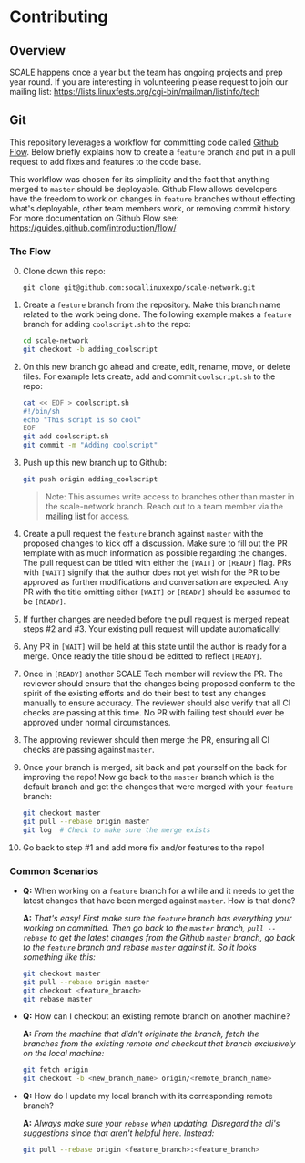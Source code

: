 # Contributing

## Overview
SCALE happens once a year but the team has ongoing projects and prep year round.
If you are interesting in volunteering please request to join our mailing list:
https://lists.linuxfests.org/cgi-bin/mailman/listinfo/tech

## Git

This repository leverages a workflow for committing code called [Github Flow](https://guides.github.com/introduction/flow/).
Below briefly explains how to create a `feature` branch and put in a pull request
to add fixes and features to the code base.

This workflow was chosen for its simplicity and the fact that anything merged to
`master` should be deployable. Github Flow allows developers have the freedom to
work on changes in `feature` branches without effecting what's deployable, other
team members work, or removing commit history. For more documentation on Github
Flow see: https://guides.github.com/introduction/flow/


### The Flow
0. Clone down this repo:
   ```
   git clone git@github.com:socallinuxexpo/scale-network.git
   ```

1. Create a `feature` branch from the repository. Make this branch name related to the
   work being done. The following example makes a `feature` branch for adding
   `coolscript.sh` to the repo:
   ```bash
   cd scale-network
   git checkout -b adding_coolscript
   ```

2. On this new branch go ahead and create, edit, rename, move, or delete files.
   For example lets create, add and commit `coolscript.sh` to the repo:
   ```bash
   cat << EOF > coolscript.sh
   #!/bin/sh
   echo "This script is so cool"
   EOF
   git add coolscript.sh
   git commit -m "Adding coolscript"
   ```

3. Push up this new branch up to Github:
   ```bash
   git push origin adding_coolscript
   ```
   > Note: This assumes write access to branches other than master
   > in the scale-network branch. Reach out to a team member via the
   > [mailing list](https://lists.linuxfests.org/cgi-bin/mailman/listinfo/tech)
   > for access.

4. Create a pull request the `feature` branch against `master` with the proposed
   changes to kick off a discussion. Make sure to fill out the PR template with
   as much information as possible regarding the changes. The pull request can be
   titled with either the `[WAIT]` or `[READY]` flag. PRs with `[WAIT]` signify that
   the author does not yet wish for the PR to be approved as further modifications
   and conversation are expected. Any PR with the title omitting either `[WAIT]` or
   `[READY]` should be assumed to be `[READY]`.

5. If further changes are needed before the pull request is merged repeat steps #2
   and #3. Your existing pull request will update automatically!

6. Any PR in `[WAIT]` will be held at this state until the author is ready for a merge.
   Once ready the title should be editted to reflect `[READY]`.

7. Once in `[READY]` another SCALE Tech member will review the PR. The reviewer should
   ensure that the changes being proposed conform to the spirit of the existing efforts
   and do their best to test any changes manually to ensure accuracy. The reviewer should
   also verify that all CI checks are passing at this time. No PR with failing
   test should ever be approved under normal circumstances.

8. The approving reviewer should then merge the PR, ensuring all CI checks are passing
   against `master`.

9. Once your branch is merged, sit back and pat yourself on the back for
   improving the repo! Now go back to the `master` branch which is the default branch and
   get the changes that were merged with your `feature` branch:
   ```bash
   git checkout master
   git pull --rebase origin master
   git log  # Check to make sure the merge exists
   ```

10. Go back to step #1 and add more fix and/or features to the repo!

### Common Scenarios

* **Q:** When working on a `feature` branch for a while and it needs to get the
         latest changes that have been merged against `master`. How is that done?

  **A:** _That's easy! First make sure the `feature` branch has everything your_
         _working on committed. Then go back to the `master` branch, `pull --rebase`_
         _to get the latest changes from the Github `master` branch, go back to_
         _the `feature` branch and rebase `master` against it. So it looks_
         _something like this:_
     ```bash
     git checkout master
     git pull --rebase origin master
     git checkout <feature_branch>
     git rebase master
     ```
* **Q:** How can I checkout an existing remote branch on another machine?

  **A:** _From the machine that didn't originate the branch,_
         _fetch the branches from the existing remote and checkout_
         _that branch exclusively on the local machine:_
     ```bash
     git fetch origin
     git checkout -b <new_branch_name> origin/<remote_branch_name>
     ```
* **Q:** How do I update my local branch with its corresponding remote branch?

  **A:** _Always make sure your `rebase` when updating. Disregard the cli's_
         _suggestions since that aren't helpful here. Instead:_
     ```bash
     git pull --rebase origin <feature_branch>:<feature_branch>
     ```
